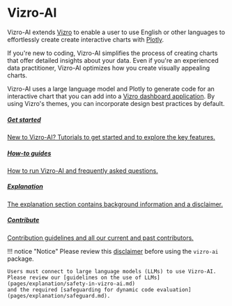 # Vizro-AI

Vizro-AI extends [Vizro](https://vizro.readthedocs.io) to enable a user to use English or other languages to effortlessly create create interactive charts with [Plotly](https://plotly.com/python/).

If you're new to coding, Vizro-AI simplifies the process of creating charts that offer detailed insights about your data. Even if you're an experienced data practitioner, Vizro-AI optimizes how you create visually appealing charts.

Vizro-AI uses a large language model and Plotly to generate code for an interactive chart that you can add into a [Vizro dashboard application](https://vizro.readthedocs.io). By using Vizro's themes, you can incorporate design best practices by default.

<div class="card-section-wrapper" style="display: block;">
<div class="responsive-grid">

<a class="card-wrapper" href="pages/tutorials/quickstart/">
  <div class="card">
    <div class="card-content">
      <h5>Get started</h5>
      <p>
        New to Vizro-AI? Tutorials to get started and to explore the key features.
      </p>
    </div>
  </div>
</a>

<a class="card-wrapper" href="pages/user-guides/run-vizro-ai/">
  <div class="card">
    <div class="card-content">
      <h5>How-to guides</h5>
      <p>
        How to run Vizro-AI and frequently asked questions.
      </p>
    </div>
  </div>
</a>


<a class="card-wrapper" href="pages/explanation/disclaimer">
  <div class="card">
    <div class="card-content">
      <h5>Explanation</h5>
      <p>
        The explanation section contains background information and a disclaimer.
      </p>
    </div>
  </div>
</a>

<a class="card-wrapper" href="pages/contribute/authors">
  <div class="card">
    <div class="card-content">
      <h5>Contribute</h5>
      <p>
        Contribution guidelines and all our current and past contributors.
      </p>
    </div>
  </div>
</a>

</div>
</div>

!!! notice "Notice"
    Please review this [disclaimer](pages/explanation/disclaimer.md)
    before using the `vizro-ai` package.

    Users must connect to large language models (LLMs) to use Vizro-AI.
    Please review our [guidelines on the use of LLMs](pages/explanation/safety-in-vizro-ai.md)
    and the required [safeguarding for dynamic code evaluation](pages/explanation/safeguard.md).
